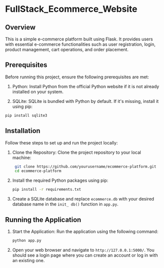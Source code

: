 # FullStack_Ecommerce_Website

## Overview
This is a simple e-commerce platform built using Flask. It provides users with essential e-commerce functionalities such as user registration, login, product management, cart operations, and order placement.

## Prerequisites
Before running this project, ensure the following prerequisites are met:

1. Python: Install Python from the official Python website if it is not already installed on your system.

2. SQLite: SQLite is bundled with Python by default. If it's missing, install it using pip:
```sh
pip install sqlite3
```

## Installation
Follow these steps to set up and run the project locally:

1. Clone the Repository: Clone the project repository to your local machine:
   ```sh
    git clone https://github.com/yourusername/ecommerce-platform.git
    cd ecommerce-platform
    ```

2. Install the required Python packages using pip:

    ```sh
    pip install -r requirements.txt
    ```

3. Create a SQLite database and replace `ecommerce.db` with your desired database name in the `init_
db()` function in `app.py`.

## Running the Application
1. Start the Application: Run the application using the following command:
    ```sh
    python app.py
    ```

2. Open your web browser and navigate to `http://127.0.0.1:5000/`. You should see a login page 
where you can create an account or log in with an existing one.
